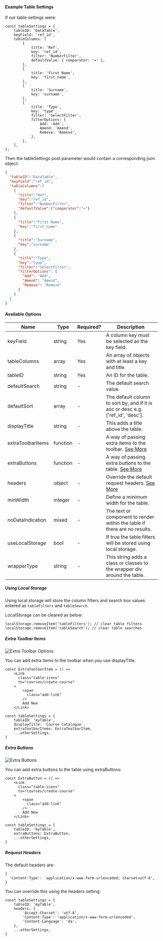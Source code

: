 #### Example Table Settings
If our table settings were:
```
const tableSettings = {
    tableID: 'DataTable',
    keyField: 'ref_id',
    tableColumns: [
        {
            title: 'Ref',
            key: 'ref_id',
            filter: 'NumberFilter',
            defaultValue: { comparator: '=' },
        },
        {
            title: 'First Name',
            key: 'first_name',
        },
        {
            title: 'Surname',
            key: 'surname',
        },
        {
            title: 'Type',
            key: 'type',
            filter: 'SelectFilter',
            filterOptions: {
                Add: 'Add',
                Amend: 'Amend',
                Remove: 'Remove',
            },
        },
    ],
};
```

Then the tableSettings post parameter would contain a corresponding json object:
```json
{
  "tableID":"DataTable",
  "keyField":"ref_id",
  "tableColumns":[
    {
      "title":"Ref",
      "key":"ref_id",
      "filter":"NumberFilter",
      "defaultValue":{"comparator":"="}
    },
    {
      "title":"First Name",
      "key":"first_name"
    },
    {
      "title":"Surname",
      "key":"surname"
    },
    {
      "title":"Type",
      "key":"type",
      "filter":"SelectFilter",
      "filterOptions": {
        "Add": "Add",
        "Amend": "Amend",
        "Remove": "Remove"
      }
    }
  ]
}
```

#### Available Options

| Name              | Type     | Required? | Description                                                                      |
| ----              | ----     | --------- | -----------                                                                      |
| keyField          | string   | Yes       | A column key must be selected as the key field.                                  |
| tableColumns      | array    | Yes       | An array of objects with at least a key and title.                               |
| tableID           | string   | Yes       | An ID for the table.                                                             |
| defaultSearch     | string   | -         | The default search value.                                                        |
| defaultSort       | array    | -         | The default column to sort by, and if it is asc or desc e.g. ['ref_id', 'desc']. |
| displayTitle      | string   | -         | This adds a title above the table.                                               |
| extraToolbarItems | function | -         | A way of passing extra items to the toolbar. [See More](#extra-toolbar-items)    |
| extraButtons      | function | -         | A way of passing extra buttons to the table. [See More](#extra-buttons)          |
| headers           | object   | -         | Override the default request headers. [See More](#request-headers)               |
| minWidth          | integer  | -         | Define a minimum width for the table.                                            |
| noDataIndication  | mixed    | -         | The text or component to render within the table if there are no results.        |
| useLocalStorage   | bool     | -         | If true the table filters will be stored using local storage.                    |
| wrapperType       | string   | -         | This string adds a class or classes to the wrapper div around the table.         |

##### Using Local Storage

Using local storage will store the column filters and search box values entered as ```tableFilters``` and ```tableSearch```.

LocalStorage can be cleared as below:
```
localStorage.removeItem('tableFilters'); // clear table filters
localStorage.removeItem('tableSearch'); // clear table searches
```

##### Extra Toolbar Items

![Extra Toolbar Options](https://github.com/sean-ww/react-redux-datatable/raw/master/extra-toolbar-options.png)

You can add extra items to the toolbar when you use displayTitle:
```
const ExtraToolbarItem = () =>
    <Link
      class="table-icons"
      to="courses/create-course"
    >
        <span
          class="add-link"
        />
        Add New
    </Link>

const tableSettings = {
    tableID: 'myTable',
    displayTitle: 'Course Catalogue',
    extraToolbarItems: ExtraToolbarItem,
    ...otherSettings,
}
```

##### Extra Buttons

![Extra Buttons](https://github.com/sean-ww/react-redux-datatable/raw/master/extra-buttons.png)

You can add extra buttons to the table using extraButtons:
```
const ExtraButton = () =>
    <Link
      class="table-icons"
      to="courses/create-course"
    >
        <span
          class="add-link"
        />
        Add New
    </Link>

const tableSettings = {
    tableID: 'myTable',
    extraButtons: ExtraButton,
    ...otherSettings,
}
```

##### Request Headers

The default headers are:
```
{
  'Content-Type': 'application/x-www-form-urlencoded; charset=utf-8',
}
```

You can override this using the headers setting:
```
const tableSettings = {
    tableID: 'myTable',
    headers: {
        'Accept-Charset': 'utf-8',
        'Content-Type': 'application/x-www-form-urlencoded',
        'Content-Language': 'da',
    },
    ...otherSettings,
}
```
